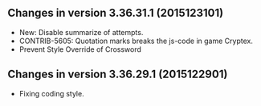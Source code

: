 Changes in version 3.36.31.1 (2015123101)
------------------------------------------------------------------
- New: Disable summarize of attempts.
- CONTRIB-5605: Quotation marks breaks the js-code in game Cryptex.
- Prevent Style Override of Crossword

Changes in version 3.36.29.1 (2015122901)
------------------------------------------------------------------
- Fixing coding style.
